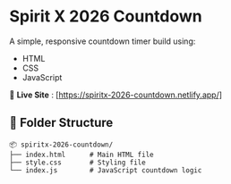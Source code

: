 
# Spirit X 2026 Countdown

A simple, responsive countdown timer build using:

- HTML
- CSS
- JavaScript

🔗 **Live Site** : [https://spiritx-2026-countdown.netlify.app/]


## 📁 Folder Structure

```
📦 spiritx-2026-countdown/
├── index.html      # Main HTML file
├── style.css       # Styling file
└── index.js        # JavaScript countdown logic
```

